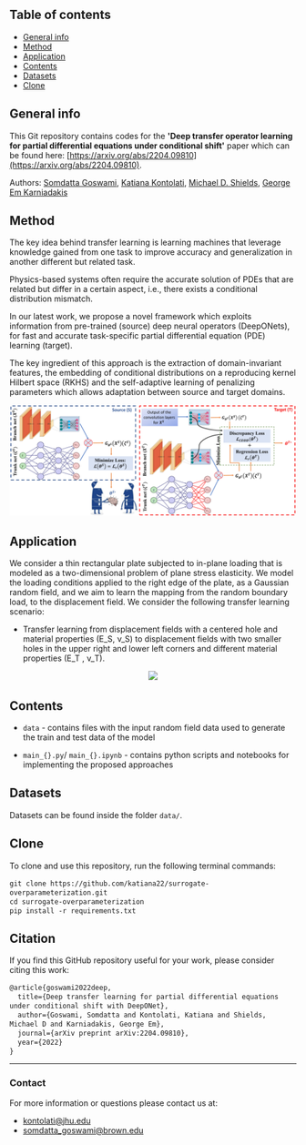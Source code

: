 ## Table of contents
* [General info](#general-info)
* [Method](#method)
* [Application](#application)
* [Contents](#contents)
* [Datasets](#datasets)
* [Clone](#clone)

## General info

This Git repository contains codes for the **'Deep transfer operator learning for partial
differential equations under conditional shift'** paper which can be found here: [https://arxiv.org/abs/2204.09810](https://arxiv.org/abs/2204.09810).

Authors: [Somdatta Goswami](https://scholar.google.com/citations?user=GaKrpSkAAAAJ&hl=en&oi=sra), [Katiana Kontolati](https://scholar.google.com/citations?user=n8wtUDYAAAAJ&hl=en&oi=sra), [Michael D. Shields](https://scholar.google.com/citations?user=hc85Ll0AAAAJ&hl=en), [George Em Karniadakis](https://scholar.google.com/citations?user=yZ0-ywkAAAAJ&hl=en)

## Method

The key idea behind transfer learning is learning machines that leverage knowledge gained from one task to improve accuracy and generalization in another different but related task.

Physics-based systems often require the accurate solution of PDEs that are related but differ in a certain aspect, i.e., there exists a conditional distribution mismatch.

In our latest work, we propose a novel framework which exploits information from pre-trained (source) deep neural operators (DeepONets), for fast and accurate task-specific partial differential equation (PDE) learning (target).

The key ingredient of this approach is the extraction of domain-invariant features, the embedding of conditional distributions on a reproducing kernel Hilbert space (RKHS) and the self-adaptive learning of penalizing parameters which allows adaptation between source and target domains.

<p align="center">
  <img src="schematics/TL-framework.jpg" width="900" />
</p>

## Application

We consider a thin rectangular plate subjected to in-plane loading that is modeled as a two-dimensional problem of plane stress elasticity. We model the loading conditions applied to the right edge of the plate, as a Gaussian random field, and we aim to learn the mapping from the random boundary
load, to the displacement field. We consider the following transfer learning scenario:
* Transfer learning from displacement fields with a centered hole and material properties (E_S, ν_S) to displacement fields with two smaller holes in the upper right and lower left corners and different material properties (E_T , ν_T).

<p align="center">
  <img src="schematics/Application-schematic.png" width="700" />
</p>

## Contents

* ```data``` - contains files with the input random field data used to generate the train and test data of the model

* ```main_{}.py```/ ```main_{}.ipynb``` - contains python scripts and notebooks for implementing the proposed approaches

## Datasets

Datasets can be found inside the folder ```data/```.

## Clone

To clone and use this repository, run the following terminal commands:

```
git clone https://github.com/katiana22/surrogate-overparameterization.git
cd surrogate-overparameterization
pip install -r requirements.txt
```

## Citation

If you find this GitHub repository useful for your work, please consider citing this work:

```
@article{goswami2022deep,
  title={Deep transfer learning for partial differential equations under conditional shift with DeepONet},
  author={Goswami, Somdatta and Kontolati, Katiana and Shields, Michael D and Karniadakis, George Em},
  journal={arXiv preprint arXiv:2204.09810},
  year={2022}
}
```
______________________

### Contact
For more information or questions please contact us at:   
* kontolati@jhu.edu   
* somdatta_goswami@brown.edu
